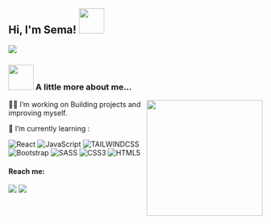 <h2> Hi, I'm Sema! <img src="https://media.giphy.com/media/mGcNjsfWAjY5AEZNw6/giphy.gif" width="50"></h2>
<a href="https://github.com/semakeremetci">
   <img src="https://komarev.com/ghpvc/?username=semakeremetci">
</a>

### <img src="https://media.giphy.com/media/VgCDAzcKvsR6OM0uWg/giphy.gif" width="50"> A little more about me... 

<img align='right' src="https://media2.giphy.com/media/ES4Vcv8zWfIt2/giphy.gif?cid=ecf05e470idrf9f44ylvlmbzsyv99c1jnazw29y43otful7q&rid=giphy.gif&ct=g" width="230">

👩‍💻 I’m working on Building projects and improving myself.

🌱 I’m currently learning :

![React](https://img.shields.io/badge/-React-black?style=flat-square&logo=React)
![JavaScript](https://img.shields.io/badge/-JavaScript-black?style=flat-square&logo=javascript)
![TAILWINDCSS](https://img.shields.io/badge/-TailwindCSS-black?style=flat-square&logo=tailwindcss)
![Bootstrap](https://img.shields.io/badge/-Bootstrap-black?style=flat-square&logo=bootstrap)
![SASS](https://img.shields.io/badge/-SASS-black?style=flat-square&logo=sass)
![CSS3](https://img.shields.io/badge/-CSS3-black?style=flat-square&logo=css3)
![HTML5](https://img.shields.io/badge/-HTML5-black?style=flat-square&logo=html5&logoColor=red)


#### Reach me:
[![](https://img.shields.io/badge/LinkedIn-semakeremetci-blue)](https://www.linkedin.com/in/semakeremetci/)
[![](https://img.shields.io/badge/Gmail-keremetcisema@gmail.com-red)](mailto:keremetcisema@gmail.com)


